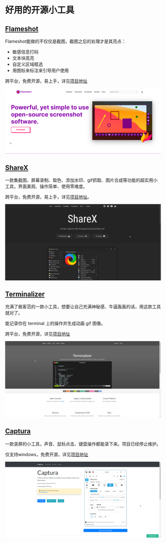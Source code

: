 # 好用的开源小工具

## [Flameshot](https://flameshot.org/)
Flameshot能做的不仅仅是截图，截图之后的处理才是其亮点：
  * 敏感信息打码
  * 文本块高亮
  * 自定义区域框选
  * 用图标来标注来引导用户使用

跨平台，免费开源，易上手，详见[项目地址](https://github.com/flameshot-org/flameshot)

![flameshot](./image/flameshot.jpg)

## [ShareX](https://getsharex.com/)
一款集截图、屏幕录制、取色、添加水印、gif抓取、图片合成等功能的超实用小工具，界面美观、操作简单、使用零难度。

跨平台，免费开源，易上手，详见[项目地址](https://github.com/ShareX/ShareX)。

![sharex](./image/sharex.jpg)

## [Terminalizer](https://terminalizer.com/)
充满了极客范的一款小工具，想要让自己充满神秘感、牛逼轰轰的话，用这款工具就对了。

能记录你在 terminal 上的操作并生成动画 gif 图像。

跨平台，免费开源，详见[项目地址](https://github.com/faressoft/terminalizer)

![terminalizer](./image/terminalizer.jpg)

## [Captura](https://mathewsachin.github.io/Captura/)
一款录屏的小工具，声音、鼠标点击、键盘操作都能录下来。项目已经停止维护。

仅支持windows，免费开源，详见[项目地址](https://github.com/MathewSachin/Captura)

![captura](./image/Captura.jpg)